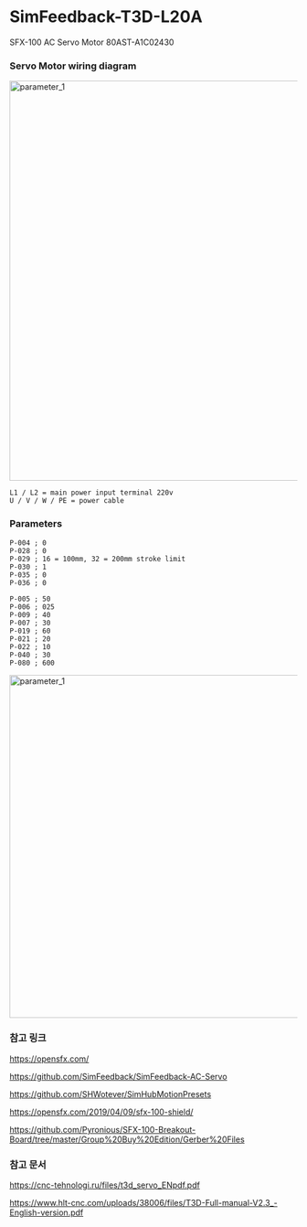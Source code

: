# SimFeedback-T3D-L20A
SFX-100 AC Servo Motor 80AST-A1C02430




### Servo Motor wiring diagram

<img src="https://github.com/degul/SimFeedback-T3D-L20A/raw/main/images/servo_1.png" alt="parameter_1" width="700">

` L1 / L2 = main power input terminal 220v  `<br>
` U / V / W / PE = power cable  `<br>



### Parameters

` P-004 ; 0 ` <br>
` P-028 ; 0 ` <br>
` P-029 ; 16 = 100mm, 32 = 200mm stroke limit ` <br>
` P-030 ; 1 ` <br>
` P-035 ; 0 ` <br>
` P-036 ; 0 ` <br>


` P-005 ; 50 ` <br>
` P-006 ; 025 ` <br>
` P-009 ; 40 ` <br>
` P-007 ; 30 ` <br>
` P-019 ; 60 ` <br>
` P-021 ; 20 ` <br>
` P-022 ; 10 ` <br>
` P-040 ; 30 ` <br>
` P-080 ; 600 ` <br>

<img src="https://github.com/degul/SimFeedback-T3D-L20A/raw/main/images/parameter_1.png" alt="parameter_1" width="600">



### 참고 링크

https://opensfx.com/

https://github.com/SimFeedback/SimFeedback-AC-Servo

https://github.com/SHWotever/SimHubMotionPresets

https://opensfx.com/2019/04/09/sfx-100-shield/

https://github.com/Pyronious/SFX-100-Breakout-Board/tree/master/Group%20Buy%20Edition/Gerber%20Files




### 참고 문서

https://cnc-tehnologi.ru/files/t3d_servo_ENpdf.pdf

https://www.hlt-cnc.com/uploads/38006/files/T3D-Full-manual-V2.3_-English-version.pdf



